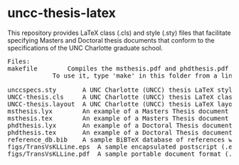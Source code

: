 # uncc-thesis-latex
This repository provides LaTeX class (.cls) and style (.sty) files that facilitate specifying Masters and Doctoral thesis documents that conform to the specifications of the UNC Charlotte graduate school.
<pre>
Files:
makefile   		Compiles the msthesis.pdf and phdthesis.pdf documents using 'make'.
			To use it, type 'make' in this folder from a linux shell/terminal.

unccspecs.sty		A UNC Charlotte (UNCC) thesis LaTeX style (.sty) file for use with LaTeX to help with formatting.
UNCC-thesis.cls		A UNC Charlotte (UNCC) thesis LaTeX class (.cls) file for use with LaTeX to help with formatting.
UNCC-thesis.layout	A UNC Charlotte (UNCC) thesis LaTeX layout (.layout) file for use with LyX for writing a thesis.
msthesis.lyx		An example of a Masters Thesis document which may be used as a template document in the LyX editor.
msthesis.tex		An example of a Masters Thesis document which may be used as a template document in a LaTeX editor.
phdthesis.lyx		An example of a Doctoral Thesis document which may be used as a template document in the LyX editor.
phdthesis.tex		An example of a Doctoral Thesis document which may be used as a template document in a LaTeX editor.
reference_db.bib	A sample BiBTeX database of references which has one entry for use by the example documents.
figs/TransVsKLLine.eps 	A sample encapsulated postscript (.eps) figure for use by the example documents.
figs/TransVsKLLine.pdf 	A sample portable document format (.pdf) figure for use by the example documents.
</pre>
